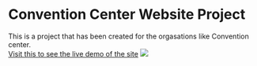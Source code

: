 # Convention Center Website Project
This is a project that has been created for the orgasations like Convention center.<br>
<a href="">Visit this to see the live demo of the site</a>
<img src="https://mohammadfahad1.github.io/Convention-Center-Practice-Project/images/banner.png"/>
